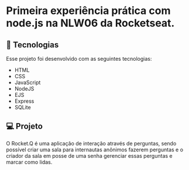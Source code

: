 # Primeira experiência prática com node.js na NLW06 da Rocketseat.

## 🚀 Tecnologias
Esse projeto foi desenvolvido com as seguintes tecnologias:

- HTML
- CSS
- JavaScript
- NodeJS
- EJS
- Express
- SQLite

## 💻 Projeto
O Rocket.Q é uma aplicação de interação através de perguntas, sendo possível criar uma sala para internautas anônimos fazerem perguntas e o criador da sala em posse de uma senha gerenciar essas perguntas e marcar como lidas.
